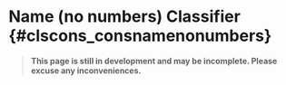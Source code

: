 # Name (no numbers) Classifier {#clscons_consnamenonumbers}
> **This page is still in development and may be incomplete. Please excuse any inconveniences.**
